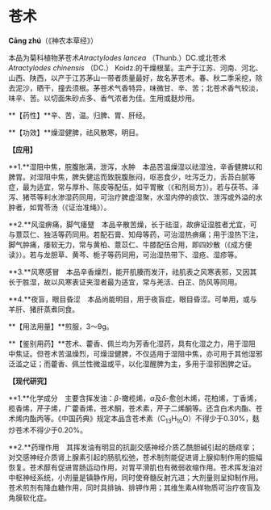 # 苍术

**Cāng zhú**（《神农本草经》）

本品为菊科植物茅苍术*Atractylodes lancea* （Thunb.）DC.或北苍术 *Atractylodes chinensis* （DC.） Koidz.的干燥根茎。主产于江苏、河南、河北、山西、陕西，以产于江苏茅山一带者质量最好，故名茅苍术。春、秋二季采挖，除去泥沙，晒干，撞去须根。茅苍术气香特异，味微甘、辛、苦；北苍术香气较淡，味辛、苦。以切面朱砂点多、香气浓者为佳。生用或麸炒用。

**【药性】**辛、苦，温。归脾、胃、肝经。

**【功效】**燥湿健脾，祛风散寒，明目。

**【应用】**

**1.**湿阻中焦，脘腹胀满，泄泻，水肿　本品苦温燥湿以祛湿浊，辛香健脾以和脾胃。对湿阻中焦，脾失健运而致脘腹胀闷，呕恶食少，吐泻乏力，舌苔白腻等症，最为适宜，常与厚朴、陈皮等配伍，如平胃散（《和剂局方》）。若与茯苓、泽泻、猪苓等利水渗湿药同用，可治疗脾虚湿聚，水湿内停的痰饮、泄泻或外溢的水肿者，如胃苓汤（《证治准绳》）。

**2.**风湿痹痛，脚气痿躄　本品辛散苦燥，长于祛湿，故痹证湿胜者尤宜，可与薏苡仁、独活等药同用。若配石膏、知母等药，可治湿热痹痛；用于湿热下注，脚气肿痛，痿软无力，常与黄柏、薏苡仁、牛膝配伍合用，即四妙散（《成方便读》）。若与龙胆草、黄芩、栀子等药同用，可治湿热带下、湿疮、湿疹等。

**3.**风寒感冒　本品辛香燥烈，能开肌腠而发汗，祛肌表之风寒表邪，又因其长于胜湿，故以风寒表证夹湿者最为适宜，常与羌活、白芷、防风等同用。

**4.**夜盲，眼目昏涩　本品尚能明目，用于夜盲症，眼目昏涩。可单用，或与羊肝、猪肝蒸煮同食。

**【用法用量】**煎服，3～9g。

**【鉴别用药】**苍术、藿香、佩兰均为芳香化湿药，具有化湿之力，用于湿阻中焦证。但苍术苦温燥烈，可燥湿健脾，不仅适用于湿阻中焦，亦可用于其他湿邪泛滥之证；而藿香、佩兰性微温或平，以化湿醒脾为主，多用于湿邪困脾之证。

**【现代研究】**

**1.**化学成分　主要含挥发油：*β*-橄榄烯，*α*及*δ*-愈创木烯，花柏烯，丁香烯，榄香烯，芹子烯，广藿香烯，苍术酮，苍术素，芹子二烯酮等。还含白术内酯、苍术烯内酯丙等。《中国药典》规定本品含苍术素（C<sub>13</sub>H<sub>10</sub>O）不得少于0.30%，麸炒苍术不得少于0.20%。

**2.**药理作用　其挥发油有明显的抗副交感神经介质乙酰胆碱引起的肠痉挛；对交感神经介质肾上腺素引起的肠肌松弛，苍术制剂能促进肾上腺抑制作用的振幅恢复。苍术醇有促进胃肠运动作用，对胃平滑肌也有微弱收缩作用。苍术挥发油对中枢神经系统，小剂量是镇静作用，同时使脊髓反射亢进；大剂量则呈抑制作用。苍术煎剂有降血糖作用，同时具排钠、排钾作用；其维生素A样物质可治疗夜盲及角膜软化症。